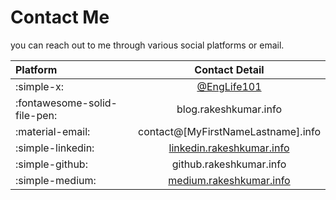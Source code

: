 # Contact Me

you can reach out to me through various social platforms or email.

| Platform | Contact Detail |
| :------- | :------------: |
| :simple-x: | [@EngLife101](https://x.com/englife101) |
| :fontawesome-solid-file-pen: | blog.rakeshkumar.info |
| :material-email: | contact@[MyFirstNameLastname].info |
| :simple-linkedin: | [linkedin.rakeshkumar.info](https://linkedin.rakeshkumar.info) |
| :simple-github: | github.rakeshkumar.info |
| :simple-medium: | [medium.rakeshkumar.info](https://medium.rakeshkumar.info) |